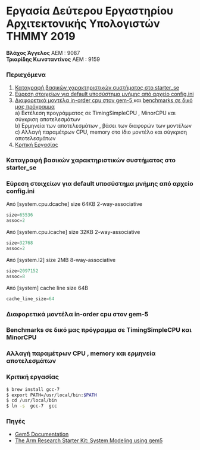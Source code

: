 # Εργασία Δεύτερου Εργαστηρίου Αρχιτεκτονικής Υπολογιστών ΤΗΜΜΥ 2019

**Βλάχος Άγγελος** ΑΕΜ : 9087  
**Τριαρίδης Κωνσταντίνος** ΑΕΜ : 9159

### Περιεχόμενα
1. [Καταγραφή βασικών χαρακτηριστικών συστήματος στο starter_se](https://github.com/kostino/ComputerArchitectureLab2#Καταγραφή-βασικών-χαρακτηριστικών-συστήματος-στο-starter_se)
2. [Εύρεση στοιχείων για  default υποσύστημα μνήμης από αρχείο config.ini](https://github.com/kostino/ComputerArchitectureLab2#Εύρεση-στοιχείων-για-default-υποσύστημα-μνήμης-από-αρχείο-config.ini)
3. [Διαφορετικά μοντέλα in-order cpu στον gem-5 ](https://github.com/kostino/ComputerArchitectureLab2#διαφορετικά-μοντέλα-in-order-cpu-στον-gem-5) και [benchmarks σε δικό μας πρόγραμμα](https://github.com/kostino/ComputerArchitectureLab2#Benchmarks-σε-δικό-μας-πρόγραμμα-σε-timingsimplecpu-και-minorcpu)  
  a) Εκτέλεση προγράμματος σε TimingSimpleCPU , MinorCPU και σύγκριση αποτελεσμάτων  
  b) Ερμηνεία των αποτελεσμάτων , βάσει των διαφορών των μοντέλων  
  c) Αλλαγή παραμέτρων CPU, memory στο ίδιο μοντέλο και σύγκριση αποτελεσμάτων  
4. [Κριτική Εργασίας](https://github.com/kostino/ComputerArchitectureLab2#Κριτική-εργασίας)  


### Καταγραφή βασικών χαρακτηριστικών συστήματος στο starter_se


### Εύρεση στοιχείων για  default υποσύστημα μνήμης από αρχείο config.ini

Από [system.cpu.dcache] size 64KB 2-way-associative
```python
size=65536
assoc=2
```
Από [system.cpu.icache] size 32KB 2-way-associative
```python
size=32768
assoc=2
```
Από [system.l2] size 2MB 8-way-associative
```python
size=2097152
assoc=8
```
Από [system] cache line size 64B
```python
cache_line_size=64
```
### Διαφορετικά μοντέλα in-order cpu στον gem-5

###  Benchmarks σε δικό μας πρόγραμμα σε TimingSimpleCPU και MinorCPU


### Αλλαγή παραμέτρων CPU , memory και ερμηνεία αποτελεσμάτων

### Κριτική εργασίας

```zsh
$ brew install gcc-7
$ export PATH=/usr/local/bin:$PATH
$ cd /usr/local/bin
$ ln -s  gcc-7  gcc

```

### Πηγές
* [Gem5 Documentation](http://gem5.org/Main_Page)  
* [The Arm Research Starter Kit: System Modeling using gem5](https://github.com/arm-university/arm-gem5-rsk/blob/master/gem5_rsk.pdf)
